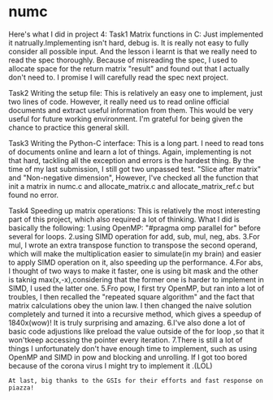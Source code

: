 # numc

Here's what I did in project 4:
Task1 Matrix functions in C:
	Just implemented it natrually.Implementing isn't hard, debug is. It is really not easy to fully consider all possible input. And the lesson i learnt is that we really need to read the spec thoroughly. Because of misreading the spec, I used to allocate space for the return matrix "result" and found out that I actually don't need to. I promise I will carefully read the spec next project.

Task2 Writing the setup file:
	This is relatively an easy one to implement, just two lines of code. However, it really need us to read online official documents and extract useful information from them. This would be very useful for future working environment. I'm grateful for being given the chance to practice this general skill.

Task3 Writing the Python-C interface:
	This is a long part. I need to read tons of documents online and learn a lot of things. Again, implementing is not that hard, tackling all the exception and errors is the hardest thing. By the time of my last submission, I still got two unpassed test. "Slice after matrix" and "Non-negative dimension", However, I've checked all the function that init a matrix in numc.c and allocate_matrix.c and allocate_matrix_ref.c but found no error.

Task4 Speeding up matrix operations:
	This is relatively the most interesting part of this project, which also required a lot of thinking. What I did is basically the following:
	1.using OpenMP: "#pragma omp parallel for" before several for loops.
	2.using SIMD operation for add, sub, mul, neg, abs.
	3.For mul, I wrote an extra transpose function to transpose the second operand, which will make the multiplication easier to simulate(in my brain) and easier to apply SIMD operation on it, also speeding up the performance.
	4.For abs, I thought of two ways to make it faster, one is using bit mask and the other is taknig max(x,-x),considering that the former one is harder to implement in SIMD, I used the latter one.
	5.Fro pow, I first try OpenMP, but ran into a lot of troubles, I then recalled the "repeated square algorithm" and the fact that matrix calculations obey the union law. I then changed the naive solution completely and turned it into a recursive method, which gives a speedup of 1840x(wow)! It is truly surprising and amazing.
	6.I've also done a lot of basic code adjustions like preload the value outside of the for loop ,so that it won'tkeep accessing the pointer every iteration.
	7.There is still a lot of things I unfortunately don't have enough time to implement, such as using OpenMP and SIMD in pow and blocking and unrolling. If I got too bored because of the corona virus I might try to implement it .(LOL)
	
	At last, big thanks to the GSIs for their efforts and fast response on piazza!
